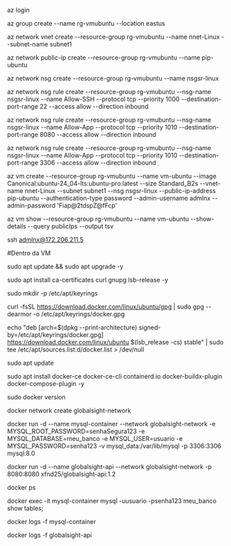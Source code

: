 az login

az group create --name rg-vmubuntu --location eastus

az network vnet create --resource-group rg-vmubuntu --name nnet-Linux --subnet-name subnet1

az network public-ip create --resource-group rg-vmubuntu --name pip-ubuntu

az network nsg create --resource-group rg-vmubuntu --name nsgsr-linux

az network nsg rule create --resource-group rg-vmubuntu --nsg-name nsgsr-linux --name Allow-SSH --protocol tcp --priority 1000 --destination-port-range 22 --access allow --direction inbound

az network nsg rule create --resource-group rg-vmubuntu --nsg-name nsgsr-linux --name Allow-App --protocol tcp --priority 1010 --destination-port-range 8080 --access allow --direction inbound

az network nsg rule create --resource-group rg-vmubuntu --nsg-name nsgsr-linux --name Allow-App --protocol tcp --priority 1010 --destination-port-range 3306 --access allow --direction inbound

az vm create --resource-group rg-vmubuntu --name vm-ubuntu --image Canonical:ubuntu-24_04-lts:ubuntu-pro:latest --size Standard_B2s --vnet-name nnet-Linux --subnet subnet1 --nsg nsgsr-linux --public-ip-address pip-ubuntu --authentication-type password --admin-username admlnx --admin-password 'Fiap@2tdspZ@fFcp'

az vm show --resource-group rg-vmubuntu --name vm-ubuntu --show-details --query publicIps --output tsv

ssh admlnx@172.206.211.5

#Dentro da VM

sudo apt update && sudo apt upgrade -y

sudo apt install ca-certificates curl gnupg lsb-release -y

sudo mkdir -p /etc/apt/keyrings

curl -fsSL https://download.docker.com/linux/ubuntu/gpg | sudo gpg --dearmor -o /etc/apt/keyrings/docker.gpg

echo
"deb [arch=$(dpkg --print-architecture) signed-by=/etc/apt/keyrings/docker.gpg]
https://download.docker.com/linux/ubuntu $(lsb_release -cs) stable" |
sudo tee /etc/apt/sources.list.d/docker.list > /dev/null

sudo apt update

sudo apt install docker-ce docker-ce-cli containerd.io docker-buildx-plugin docker-compose-plugin -y

sudo docker version

docker network create globalsight-network 

docker run -d --name mysql-container --network globalsight-network -e MYSQL_ROOT_PASSWORD=senhaSegura123 -e MYSQL_DATABASE=meu_banco -e MYSQL_USER=usuario -e MYSQL_PASSWORD=senha123 -v mysql_data:/var/lib/mysql -p 3306:3306 mysql:8.0

docker run -d --name globalsight-api --network globalsight-network -p 8080:8080 xfnd25/globalsight-api:1.2

docker ps

docker exec -it mysql-container mysql -uusuario -psenha123 meu_banco
show tables;

docker logs -f mysql-container

docker logs -f globalsight-api




